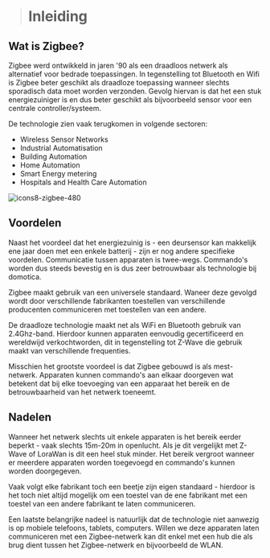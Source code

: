 > # Inleiding

## Wat is Zigbee?

Zigbee werd ontwikkeld in jaren '90 als een draadloos netwerk als alternatief voor bedrade toepassingen. In tegenstelling tot Bluetooth en Wifi is Zigbee beter geschikt als draadloze toepassing wanneer slechts sporadisch data moet worden verzonden. Gevolg hiervan is dat het een stuk energiezuiniger is en dus beter geschikt als bijvoorbeeld sensor voor een centrale controller/systeem.

De technologie zien vaak terugkomen in volgende sectoren:

- Wireless Sensor Networks
- Industrial Automatisation
- Building Automation
- Home Automation
- Smart Energy metering
- Hospitals and Health Care Automation

![icons8-zigbee-480](/img/icons8-zigbee-480.png)

## Voordelen

Naast het voordeel dat het energiezuinig is - een deursensor kan makkelijk ene jaar doen met een enkele batterij - zijn er nog andere specifieke voordelen. Communicatie tussen apparaten is twee-wegs. Commando's worden dus steeds bevestig en is dus zeer betrouwbaar als technologie bij domotica.

Zigbee maakt gebruik van een universele standaard. Waneer deze gevolgd wordt door verschillende fabrikanten toestellen van verschillende producenten communiceren met toestellen van een andere. 

De draadloze technologie maakt net als WiFi en Bluetooth gebruik van 2.4Ghz-band. Hierdoor kunnen apparaten eenvoudig gecertificeerd en wereldwijd verkochtworden, dit in tegenstelling tot Z-Wave die gebruik maakt van verschillende frequenties.

Misschien het grootste voordeel is dat Zigbee gebouwd is als mest-netwerk. Apparaten kunnen commando's aan elkaar doorgeven wat betekent dat bij elke toevoeging van een apparaat het bereik en de betrouwbaarheid van het netwerk toeneemt.

## Nadelen

Wanneer het netwerk slechts uit enkele apparaten is het bereik eerder beperkt - vaak slechts 15m-20m in openlucht. Als je dit vergelijkt met Z-Wave of LoraWan is dit een heel stuk minder. Het bereik vergroot wanneer er meerdere apparaten worden toegevoegd en commando's kunnen worden doorgegeven.

Vaak volgt elke fabrikant toch een beetje zijn eigen standaard - hierdoor is het toch niet altijd mogelijk om een toestel van de ene fabrikant met een toestel van een andere fabrikant te laten communiceren.

Een laatste belangrijke nadeel is natuurlijk dat de technologie niet aanwezig is op mobiele telefoons, tablets, computers. Willen we deze apparaten laten communiceren met een Zigbee-netwerk kan dit enkel met een hub die als brug dient tussen het Zigbee-netwerk en bijvoorbeeld de WLAN.